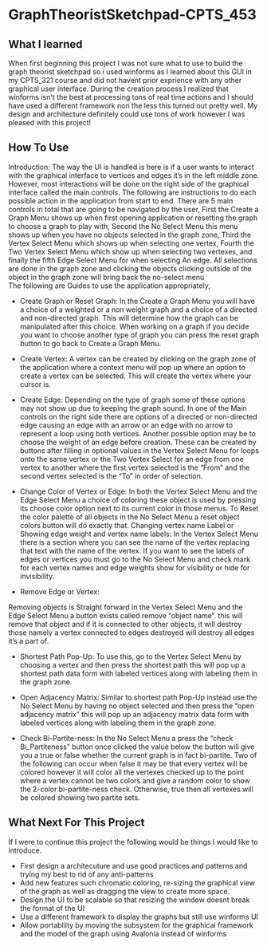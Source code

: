 # GraphTheoristSketchpad-CPTS_453

## What I learned
When first beginning this project I was not sure what to use to build the graph theorist sketchpad so i used winforms as I learned about this GUI in my CPTS_321 course and did not havent prior exprience with any other graphical user interface. During the creation process I realized that winforms isn't the best at processing tons of real time actions and I should have used a different framework non the less this turned out pretty well. 
My design and architecture definitely could use tons of work however I was pleased with this project!

## How To Use 
Introduction:
  The way the UI is handled is here is if a user wants to interact with the graphical interface to 
vertices and edges it’s in the left middle zone. However, most interactions will be done on 
the right side of the graphical interface called the main controls. The following are 
instructions to do each possible action in the application from start to end. 
There are 5 main controls in total that are going to be navigated by the user, First the Create 
a Graph Menu shows up when first opening application or resetting the graph to choose a 
graph to play with, Second the No Select Menu this menu shows up when you have no 
objects selected in the graph zone, Third the Vertex Select Menu which shows up when 
selecting one vertex, Fourth the Two Vertex Select Menu which show up when selecting 
two vertexes, and finally the fifth Edge Select Menu for when selecting An edge. All 
selections are done in the graph zone and clicking the objects clicking outside of the object 
in the graph zone will bring back the no-select menu  
The following are Guides to use the application appropriately, 

- Create Graph or Reset Graph: 
  In the Create a Graph Menu you will have a choice of a weighted or a non
weight graph and a choice of a directed and non-directed graph. This will determine how 
the graph can be manipulated after this choice. When working on a graph if you decide you 
want to choose another type of graph you can press the reset graph button to go back to 
Create a Graph Menu. 

- Create Vertex: 
A vertex can be created by clicking on the graph zone of the application where 
a context menu will pop up where an option to create a vertex can be selected. This will 
create the vertex where your cursor is. 

- Create Edge: 
Depending on the type of graph some of these options may not show up due to 
keeping the graph sound. In one of the Main controls on the right side there are options of a 
directed or non-directed edge causing an edge with an arrow or an edge with no arrow to 
represent a loop using both vertices. Another possible option may be to choose the weight 
of an edge before creation. These can be created by buttons after filling in optional values 
in the Vertex Select Menu for loops onto the same vertex or the Two Vertex Select for an 
edge from one vertex to another where the first vertex selected is the “From” and the 
second vertex selected is the “To” in order of selection. 

- Change Color of Vertex or Edge: 
In both the Vertex Select Menu and the Edge Select Menu a choice of 
coloring these object is used by pressing its choose color option next to its current color in 
those menus. To Reset the color palette of all objects in the No Select Menu a reset object 
colors button will do exactly that. 
Changing vertex name Label or Showing edge weight and vertex name labels: 
In the Vertex Select Menu there is a section where you can see the name of 
the vertex replacing that text with the name of the vertex. If you want to see the labels of 
edges or vertices you must go to the No Select Menu and check mark for each vertex 
names and edge weights show for visibility or hide for invisibility.  

- Remove Edge or Vertex: 

Removing objects is Straight forward in the Vertex Select Menu and the Edge 
Select Menu a button exists called remove “object name”. this will remove that object and 
if it is connected to other objects, it will destroy those namely a vertex connected to edges 
destroyed will destroy all edges it’s a part of. 

- Shortest Path Pop-Up: 
To use this, go to the Vertex Select Menu by choosing a vertex and then press 
the shortest path this will pop up a shortest path data form with labeled vertices along with 
labeling them in the graph zone. 

- Open Adjacency Matrix: 
Similar to shortest path Pop-Up instead use the No Select Menu by having no 
object selected and then press the “open adjacency matrix” this will pop up an adjacency 
matrix data form with labeled vertices along with labeling them in the graph zone. 

- Check Bi-Partite-ness: 
In the No Select Menu a press the “check Bi_Partiteness” button once clicked 
the value below the button will give you a true or false whether the current graph is in fact 
bi-partite. Two of the following can occur when false it may be that every vertex will be 
colored however it will color all the vertexes checked up to the point where a vertex cannot 
be two colors and give a random color to show the 2-color bi-partite-ness check. 
Otherwise, true then all vertexes will be colored showing two partite sets.


## What Next For This Project
If I were to continue this project the following would be things I would like to introduce.
- First design a architecuture and use good practices and patterns and trying my best to rid of any anti-patterns
- Add new features such chromatic coloring, re-sizing the graphical view of the graph as well as dragging the view to create more space.
- Design the UI to be scalable so that resizing the window doesnt break the format of the UI
- Use a different framework to display the graphs but still use winforms UI
- Allow portablilty by moving the subsystem for the graphical framework and the model of the graph using Avalonia instead of winforms
